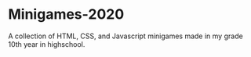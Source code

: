 # Minigames-2020

A collection of HTML, CSS, and Javascript minigames made in my grade 10th year in highschool.
